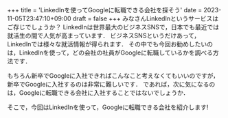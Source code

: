 +++
title = 'LinkedInを使ってGoogleに転職できる会社を探そう'
date = 2023-11-05T23:47:10+09:00
draft = false
+++
みなさんLinkedInというサービスはご存じでしょうか？
LinkedInは世界最大のビジネスSNSで，日本でも最近では就活生の間で人気が高まっています．
ビジネスSNSというだけあって，LinkedInでは様々な就活情報が得られます．
その中でも今回お勧めしたいのは，LinkedInを使って，どの会社の社員がGoogleに転職しているかを調べる方法です．

もちろん新卒でGoogleに入社できればこんなこと考えなくてもいいのですが，新卒でGoogleに入社するのは非常に難しいです．
であれば，次に気になるのは，Googleに転職できる会社に入社することではないでしょうか．

そこで，今回はLinkedInを使って，Googleに転職できる会社を紹介します!

